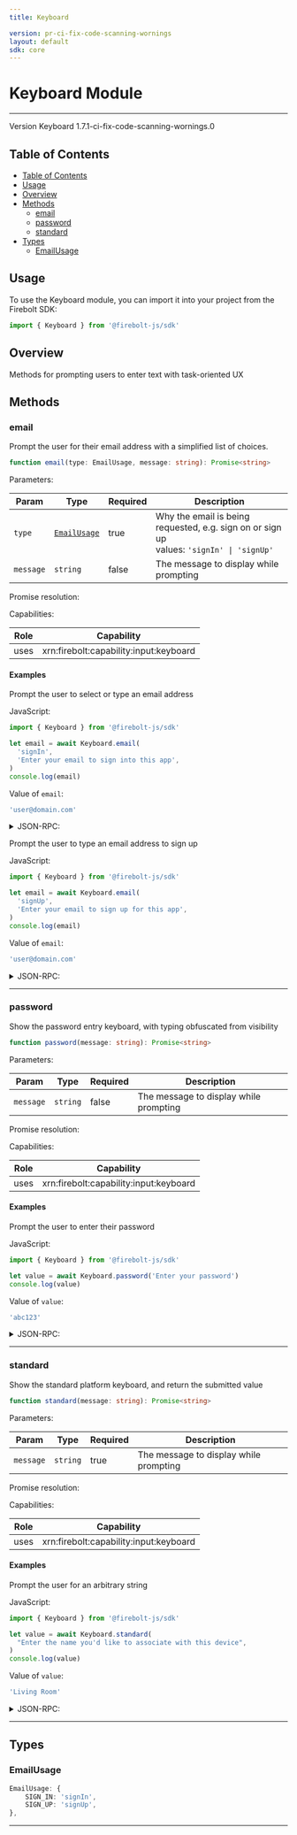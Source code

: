 ```yaml
---
title: Keyboard

version: pr-ci-fix-code-scanning-wornings
layout: default
sdk: core
---
```


# Keyboard Module

---

Version Keyboard 1.7.1-ci-fix-code-scanning-wornings.0

## Table of Contents

- [Table of Contents](#table-of-contents)
- [Usage](#usage)
- [Overview](#overview)
- [Methods](#methods)
  - [email](#email)
  - [password](#password)
  - [standard](#standard)
- [Types](#types)
  - [EmailUsage](#emailusage)

## Usage

To use the Keyboard module, you can import it into your project from the Firebolt SDK:

```javascript
import { Keyboard } from '@firebolt-js/sdk'
```

## Overview

Methods for prompting users to enter text with task-oriented UX

## Methods

### email

Prompt the user for their email address with a simplified list of choices.

```typescript
function email(type: EmailUsage, message: string): Promise<string>
```

Parameters:

| Param     | Type                        | Required | Description                                                                                   |
| --------- | --------------------------- | -------- | --------------------------------------------------------------------------------------------- |
| `type`    | [`EmailUsage`](#emailusage) | true     | Why the email is being requested, e.g. sign on or sign up <br/>values: `'signIn' \| 'signUp'` |
| `message` | `string`                    | false    | The message to display while prompting                                                        |

Promise resolution:

Capabilities:

| Role | Capability                             |
| ---- | -------------------------------------- |
| uses | xrn:firebolt:capability:input:keyboard |

#### Examples

Prompt the user to select or type an email address

JavaScript:

```javascript
import { Keyboard } from '@firebolt-js/sdk'

let email = await Keyboard.email(
  'signIn',
  'Enter your email to sign into this app',
)
console.log(email)
```

Value of `email`:

```javascript
'user@domain.com'
```

<details markdown="1" >
<summary>JSON-RPC:</summary>
Request:

```json
{
  "jsonrpc": "2.0",
  "id": 1,
  "method": "Keyboard.email",
  "params": {
    "type": "signIn",
    "message": "Enter your email to sign into this app"
  }
}
```

Response:

```json
{
  "jsonrpc": "2.0",
  "id": 1,
  "result": "user@domain.com"
}
```

</details>

Prompt the user to type an email address to sign up

JavaScript:

```javascript
import { Keyboard } from '@firebolt-js/sdk'

let email = await Keyboard.email(
  'signUp',
  'Enter your email to sign up for this app',
)
console.log(email)
```

Value of `email`:

```javascript
'user@domain.com'
```

<details markdown="1" >
<summary>JSON-RPC:</summary>
Request:

```json
{
  "jsonrpc": "2.0",
  "id": 1,
  "method": "Keyboard.email",
  "params": {
    "type": "signUp",
    "message": "Enter your email to sign up for this app"
  }
}
```

Response:

```json
{
  "jsonrpc": "2.0",
  "id": 1,
  "result": "user@domain.com"
}
```

</details>

---

### password

Show the password entry keyboard, with typing obfuscated from visibility

```typescript
function password(message: string): Promise<string>
```

Parameters:

| Param     | Type     | Required | Description                            |
| --------- | -------- | -------- | -------------------------------------- |
| `message` | `string` | false    | The message to display while prompting |

Promise resolution:

Capabilities:

| Role | Capability                             |
| ---- | -------------------------------------- |
| uses | xrn:firebolt:capability:input:keyboard |

#### Examples

Prompt the user to enter their password

JavaScript:

```javascript
import { Keyboard } from '@firebolt-js/sdk'

let value = await Keyboard.password('Enter your password')
console.log(value)
```

Value of `value`:

```javascript
'abc123'
```

<details markdown="1" >
<summary>JSON-RPC:</summary>
Request:

```json
{
  "jsonrpc": "2.0",
  "id": 1,
  "method": "Keyboard.password",
  "params": {
    "message": "Enter your password"
  }
}
```

Response:

```json
{
  "jsonrpc": "2.0",
  "id": 1,
  "result": "abc123"
}
```

</details>

---

### standard

Show the standard platform keyboard, and return the submitted value

```typescript
function standard(message: string): Promise<string>
```

Parameters:

| Param     | Type     | Required | Description                            |
| --------- | -------- | -------- | -------------------------------------- |
| `message` | `string` | true     | The message to display while prompting |

Promise resolution:

Capabilities:

| Role | Capability                             |
| ---- | -------------------------------------- |
| uses | xrn:firebolt:capability:input:keyboard |

#### Examples

Prompt the user for an arbitrary string

JavaScript:

```javascript
import { Keyboard } from '@firebolt-js/sdk'

let value = await Keyboard.standard(
  "Enter the name you'd like to associate with this device",
)
console.log(value)
```

Value of `value`:

```javascript
'Living Room'
```

<details markdown="1" >
<summary>JSON-RPC:</summary>
Request:

```json
{
  "jsonrpc": "2.0",
  "id": 1,
  "method": "Keyboard.standard",
  "params": {
    "message": "Enter the name you'd like to associate with this device"
  }
}
```

Response:

```json
{
  "jsonrpc": "2.0",
  "id": 1,
  "result": "Living Room"
}
```

</details>

---

## Types

### EmailUsage

```typescript
EmailUsage: {
    SIGN_IN: 'signIn',
    SIGN_UP: 'signUp',
},

```

---
